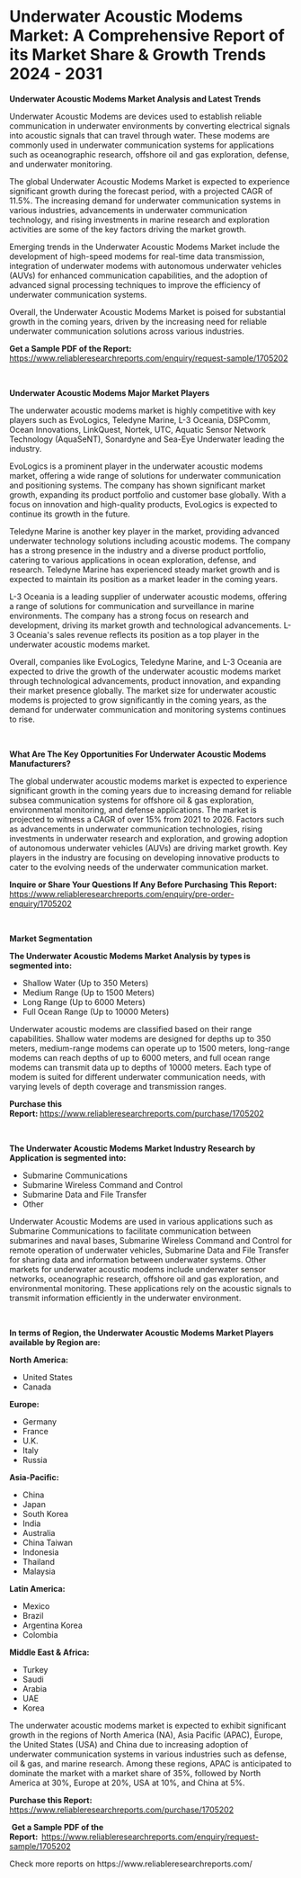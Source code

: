 <p><h1>Underwater Acoustic Modems Market: A Comprehensive Report of its Market Share & Growth Trends 2024 - 2031</h1></p><p><strong>Underwater Acoustic Modems Market Analysis and Latest Trends</strong></p>
<p><p>Underwater Acoustic Modems are devices used to establish reliable communication in underwater environments by converting electrical signals into acoustic signals that can travel through water. These modems are commonly used in underwater communication systems for applications such as oceanographic research, offshore oil and gas exploration, defense, and underwater monitoring.</p><p>The global Underwater Acoustic Modems Market is expected to experience significant growth during the forecast period, with a projected CAGR of 11.5%. The increasing demand for underwater communication systems in various industries, advancements in underwater communication technology, and rising investments in marine research and exploration activities are some of the key factors driving the market growth.</p><p>Emerging trends in the Underwater Acoustic Modems Market include the development of high-speed modems for real-time data transmission, integration of underwater modems with autonomous underwater vehicles (AUVs) for enhanced communication capabilities, and the adoption of advanced signal processing techniques to improve the efficiency of underwater communication systems.</p><p>Overall, the Underwater Acoustic Modems Market is poised for substantial growth in the coming years, driven by the increasing need for reliable underwater communication solutions across various industries.</p></p>
<p><strong>Get a Sample PDF of the Report:&nbsp;</strong> <a href="https://www.reliableresearchreports.com/enquiry/request-sample/1705202">https://www.reliableresearchreports.com/enquiry/request-sample/1705202</a></p>
<p>&nbsp;</p>
<p><strong>Underwater Acoustic Modems Major Market Players</strong></p>
<p><p>The underwater acoustic modems market is highly competitive with key players such as EvoLogics, Teledyne Marine, L-3 Oceania, DSPComm, Ocean Innovations, LinkQuest, Nortek, UTC, Aquatic Sensor Network Technology (AquaSeNT), Sonardyne and Sea-Eye Underwater leading the industry.</p><p>EvoLogics is a prominent player in the underwater acoustic modems market, offering a wide range of solutions for underwater communication and positioning systems. The company has shown significant market growth, expanding its product portfolio and customer base globally. With a focus on innovation and high-quality products, EvoLogics is expected to continue its growth in the future.</p><p>Teledyne Marine is another key player in the market, providing advanced underwater technology solutions including acoustic modems. The company has a strong presence in the industry and a diverse product portfolio, catering to various applications in ocean exploration, defense, and research. Teledyne Marine has experienced steady market growth and is expected to maintain its position as a market leader in the coming years.</p><p>L-3 Oceania is a leading supplier of underwater acoustic modems, offering a range of solutions for communication and surveillance in marine environments. The company has a strong focus on research and development, driving its market growth and technological advancements. L-3 Oceania's sales revenue reflects its position as a top player in the underwater acoustic modems market.</p><p>Overall, companies like EvoLogics, Teledyne Marine, and L-3 Oceania are expected to drive the growth of the underwater acoustic modems market through technological advancements, product innovation, and expanding their market presence globally. The market size for underwater acoustic modems is projected to grow significantly in the coming years, as the demand for underwater communication and monitoring systems continues to rise.</p></p>
<p>&nbsp;</p>
<p><strong>What Are The Key Opportunities For Underwater Acoustic Modems Manufacturers?</strong></p>
<p><p>The global underwater acoustic modems market is expected to experience significant growth in the coming years due to increasing demand for reliable subsea communication systems for offshore oil & gas exploration, environmental monitoring, and defense applications. The market is projected to witness a CAGR of over 15% from 2021 to 2026. Factors such as advancements in underwater communication technologies, rising investments in underwater research and exploration, and growing adoption of autonomous underwater vehicles (AUVs) are driving market growth. Key players in the industry are focusing on developing innovative products to cater to the evolving needs of the underwater communication market.</p></p>
<p><strong>Inquire or Share Your Questions If Any Before Purchasing This Report:</strong> <a href="https://www.reliableresearchreports.com/enquiry/pre-order-enquiry/1705202">https://www.reliableresearchreports.com/enquiry/pre-order-enquiry/1705202</a></p>
<p>&nbsp;</p>
<p><strong>Market Segmentation</strong></p>
<p><strong>The Underwater Acoustic Modems Market Analysis by types is segmented into:</strong></p>
<p><ul><li>Shallow Water (Up to 350 Meters)</li><li>Medium Range (Up to 1500 Meters)</li><li>Long Range (Up to 6000 Meters)</li><li>Full Ocean Range (Up to 10000 Meters)</li></ul></p>
<p><p>Underwater acoustic modems are classified based on their range capabilities. Shallow water modems are designed for depths up to 350 meters, medium-range modems can operate up to 1500 meters, long-range modems can reach depths of up to 6000 meters, and full ocean range modems can transmit data up to depths of 10000 meters. Each type of modem is suited for different underwater communication needs, with varying levels of depth coverage and transmission ranges.</p></p>
<p><strong>Purchase this Report:&nbsp;</strong><a href="https://www.reliableresearchreports.com/purchase/1705202">https://www.reliableresearchreports.com/purchase/1705202</a></p>
<p>&nbsp;</p>
<p><strong>The Underwater Acoustic Modems Market Industry Research by Application is segmented into:</strong></p>
<p><ul><li>Submarine Communications</li><li>Submarine Wireless Command and Control</li><li>Submarine Data and File Transfer</li><li>Other</li></ul></p>
<p><p>Underwater Acoustic Modems are used in various applications such as Submarine Communications to facilitate communication between submarines and naval bases, Submarine Wireless Command and Control for remote operation of underwater vehicles, Submarine Data and File Transfer for sharing data and information between underwater systems. Other markets for underwater acoustic modems include underwater sensor networks, oceanographic research, offshore oil and gas exploration, and environmental monitoring. These applications rely on the acoustic signals to transmit information efficiently in the underwater environment.</p></p>
<p>&nbsp;</p>
<p><strong>In terms of Region, the Underwater Acoustic Modems Market Players available by Region are:</strong></p>
<p>
    <p> <strong> North America: </strong>
        <ul>
            <li>United States</li>
            <li>Canada</li>
        </ul>
        </p> 
    <p> <strong> Europe: </strong>
        <ul>
            <li>Germany</li>
            <li>France</li>
            <li>U.K.</li>
            <li>Italy</li>
            <li>Russia</li>
        </ul>
        </p> 
    <p> <strong> Asia-Pacific: </strong>
        <ul>
            <li>China</li>
            <li>Japan</li>
            <li>South Korea</li>
            <li>India</li>
            <li>Australia</li>
            <li>China Taiwan</li>
            <li>Indonesia</li>
            <li>Thailand</li>
            <li>Malaysia</li>
        </ul>
        </p> 
    <p> <strong> Latin America: </strong>
        <ul>
            <li>Mexico</li>
            <li>Brazil</li>
            <li>Argentina Korea</li>
            <li>Colombia</li>
        </ul>
        </p> 
    <p> <strong> Middle East & Africa: </strong>
        <ul>
            <li>Turkey</li>
            <li>Saudi</li>
            <li>Arabia</li>
            <li>UAE</li>
            <li>Korea</li>
        </ul>
    </p>
    </p>
<p><p>The underwater acoustic modems market is expected to exhibit significant growth in the regions of North America (NA), Asia Pacific (APAC), Europe, the United States (USA) and China due to increasing adoption of underwater communication systems in various industries such as defense, oil & gas, and marine research. Among these regions, APAC is anticipated to dominate the market with a market share of 35%, followed by North America at 30%, Europe at 20%, USA at 10%, and China at 5%.</p></p>
<p><strong>Purchase this Report: </strong><a href="https://www.reliableresearchreports.com/purchase/1705202">https://www.reliableresearchreports.com/purchase/1705202</a></p>
<p>&nbsp;<strong>Get a Sample PDF of the Report:&nbsp;&nbsp;</strong><a href="https://www.reliableresearchreports.com/enquiry/request-sample/1705202">https://www.reliableresearchreports.com/enquiry/request-sample/1705202</a></p>
<p><strong></strong></p>
<p>Check more reports on https://www.reliableresearchreports.com/</p>
